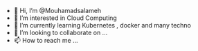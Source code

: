 - 👋 Hi, I’m @Mouhamadsalameh
- 👀 I’m interested in Cloud Computing
- 🌱 I’m currently learning Kubernetes , docker and many techno
- 💞️ I’m looking to collaborate on ...
- 📫 How to reach me ...

<!---
Mouhamadsalameh/Mouhamadsalameh is a ✨ special ✨ repository because its `README.md` (this file) appears on your GitHub profile.
You can click the Preview link to take a look at your changes.
--->
